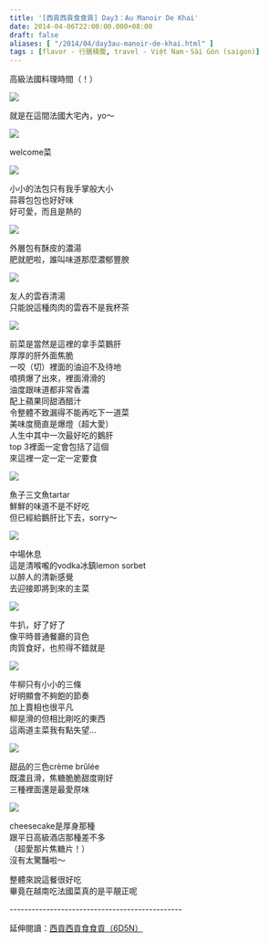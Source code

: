 ```yaml
---
title: '[西貢西貢食食貢] Day3：Au Manoir De Khai'
date: 2014-04-06T22:00:00.000+08:00
draft: false
aliases: [ "/2014/04/day3au-manoir-de-khai.html" ]
tags : [flavor - 行膳積腹, travel - Việt Nam・Sài Gòn (saigon)]
---
```


高級法國料理時間（！）  

![](/images/saigon3d.jpg)

就是在這間法國大宅內，yo～  

![](/images/saigon3d1.jpg)

welcome菜  

![](/images/saigon3d2.jpg)

小小的法包只有我手掌般大小  
蒜蓉包包也好好味  
好可愛，而且是熱的  

![](/images/saigon3d3.jpg)

外層包有酥皮的濃湯  
肥就肥啦，誰叫味道那麼濃郁豐腴  

![](/images/saigon3d4.jpg)

友人的雲吞清湯  
只能說這種肉肉的雲吞不是我杯茶  

![](/images/saigon3d5.jpg)

前菜是當然是這裡的拿手菜鵝肝  
厚厚的肝外面焦脆  
一咬（切）裡面的油迫不及待地  
噴擠爆了出來，裡面滑滑的  
油度跟味道都非常香濃  
配上蘋果同甜酒醋汁  
令整體不致漏得不能再吃下一道菜  
美味度簡直是爆燈（超大愛）  
人生中其中一次最好吃的鵝肝  
top 3裡面一定會包括了這個  
來這裡一定一定一定要食  

![](/images/saigon3d6.jpg)

魚子三文魚tartar  
鮮鮮的味道不是不好吃  
但已經給鵝肝比下去，sorry～  

![](/images/saigon3d7.jpg)

中場休息  
這是清喉嚨的vodka冰鎮lemon sorbet  
以醉人的清新感覺  
去迎接即將到來的主菜  

![](/images/saigon3d8.jpg)

牛扒，好了好了  
像平時普通餐廳的貨色  
肉質食好，也煎得不錯就是  

![](/images/saigon3d9.jpg)

牛柳只有小小的三條  
好明顯會不夠飽的節奏  
加上賣相也很平凡  
柳是滑的但相比剛吃的東西  
這兩道主菜我有點失望...  

![](/images/saigon3d10.jpg)

甜品的三色crème brûlée  
既濃且滑，焦糖脆脆甜度剛好  
三種裡面還是最愛原味  

![](/images/saigon3d11.jpg)

cheesecake是厚身那種  
跟平日高級酒店那種差不多  
（超愛那片焦糖片！）  
沒有太驚豔啦～  
  
整體來說這餐很好吃  
畢竟在越南吃法國菜真的是平靚正呢  
  
\-----------------------------------------------  
  
延伸閱讀：[西貢西貢食食貢（6D5N）](https://hidie.net/saigon6d5n/)
